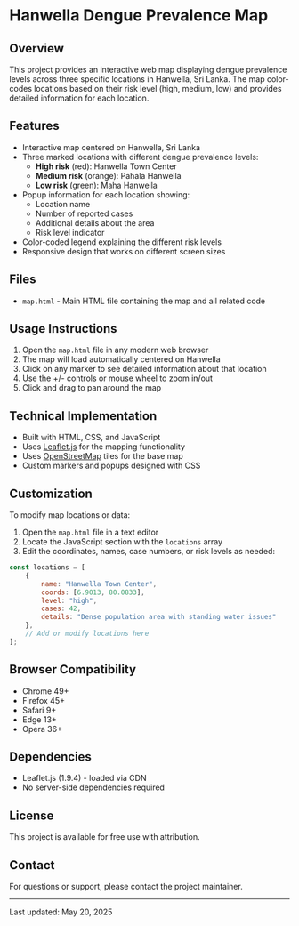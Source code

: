 # Hanwella Dengue Prevalence Map

## Overview
This project provides an interactive web map displaying dengue prevalence levels across three specific locations in Hanwella, Sri Lanka. The map color-codes locations based on their risk level (high, medium, low) and provides detailed information for each location.

## Features
- Interactive map centered on Hanwella, Sri Lanka
- Three marked locations with different dengue prevalence levels:
  - **High risk** (red): Hanwella Town Center
  - **Medium risk** (orange): Pahala Hanwella
  - **Low risk** (green): Maha Hanwella
- Popup information for each location showing:
  - Location name
  - Number of reported cases
  - Additional details about the area
  - Risk level indicator
- Color-coded legend explaining the different risk levels
- Responsive design that works on different screen sizes

## Files
- `map.html` - Main HTML file containing the map and all related code

## Usage Instructions
1. Open the `map.html` file in any modern web browser
2. The map will load automatically centered on Hanwella
3. Click on any marker to see detailed information about that location
4. Use the +/- controls or mouse wheel to zoom in/out
5. Click and drag to pan around the map

## Technical Implementation
- Built with HTML, CSS, and JavaScript
- Uses [Leaflet.js](https://leafletjs.com/) for the mapping functionality
- Uses [OpenStreetMap](https://www.openstreetmap.org/) tiles for the base map
- Custom markers and popups designed with CSS

## Customization
To modify map locations or data:

1. Open the `map.html` file in a text editor
2. Locate the JavaScript section with the `locations` array
3. Edit the coordinates, names, case numbers, or risk levels as needed:

```javascript
const locations = [
    {
        name: "Hanwella Town Center",
        coords: [6.9013, 80.0833],
        level: "high",
        cases: 42,
        details: "Dense population area with standing water issues"
    },
    // Add or modify locations here
];
```

## Browser Compatibility
- Chrome 49+
- Firefox 45+
- Safari 9+
- Edge 13+
- Opera 36+

## Dependencies
- Leaflet.js (1.9.4) - loaded via CDN
- No server-side dependencies required

## License
This project is available for free use with attribution.

## Contact
For questions or support, please contact the project maintainer.

---

Last updated: May 20, 2025
